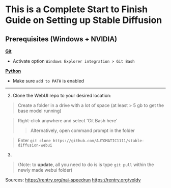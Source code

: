 # This is a Complete Start to Finish Guide on Setting up Stable Diffusion

## Prerequisites (Windows + NVIDIA)

[**Git**](https://git-scm.com/download/win) 

- Activate option `Windows Explorer integration > Git Bash`

[**Python**](https://www.python.org/downloads/windows/) 

- Make sure `add to PATH` is enabled

***

2. Clone the WebUI repo to your desired location:

> Create a folder in a drive with a lot of space (at least > 5 gb to get the base model running)

> Right-click anywhere and select 'Git Bash here'
> 
> > Alternatively, open command prompt in the folder

> 
> Enter `git clone https://github.com/AUTOMATIC1111/stable-diffusion-webui`

3. 

> (Note: to **update**, all you need to do is is type `git pull` within the newly made webui folder)

Sources: https://rentry.org/nai-speedrun https://rentry.org/voldy
